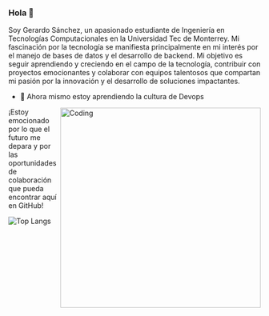 ### Hola 👋

<!--
**GerardoSanchezz/GerardoSanchezz** is a ✨ _special_ ✨ repository because its `README.md` (this file) appears on your GitHub profile.

Here are some ideas to get you started:

- 🔭 I’m currently working on ...
- 🤔 I’m looking for help with ...
- 💬 Ask me about ...
- 📫 How to reach me: ...
-->
Soy Gerardo Sánchez, un apasionado estudiante de Ingeniería en Tecnologías Computacionales en la Universidad Tec de Monterrey. Mi fascinación por la tecnología se manifiesta principalmente en mi interés por el manejo de bases de datos y el desarrollo de backend.
Mi objetivo es seguir aprendiendo y creciendo en el campo de la tecnología, contribuir con proyectos emocionantes y colaborar con equipos talentosos que compartan mi pasión por la innovación y el desarrollo de soluciones impactantes.

- 🌱 Ahora mismo estoy aprendiendo la cultura de Devops

  <img align="right" alt="Coding" width="400" src="https://pin.it/DalGn6qCF">

¡Estoy emocionado por lo que el futuro me depara y por las oportunidades de colaboración que pueda encontrar aquí en GitHub!


 ![Top Langs](https://github-readme-stats.vercel.app/api/top-langs/?username=GerardoSanchezz&hide_progress=True)
 



